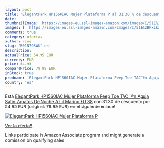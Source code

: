 ```yaml
---
layout: post
title: 'ElegantPark HP1560IAC Mujer Plataforma P al 31.30 % de descuento'
date: 
thumbnailImage: 'https://images-eu.ssl-images-amazon.com/images/I/51E%2BPxikZsL._SL200_.jpg'
images: [ 'https://images-eu.ssl-images-amazon.com/images/I/51E%2BPxikZsL._SL200_.jpg' ]
comments: true
category: ofertas
author: ring
slug: 'B01N79SWUI-es'
description:
actualPrice: 54.95 EUR
currency: EUR
price: 54.95
comparePrice: 79.99 EUR
inStock: true
prodname: 'ElegantPark HP1560IAC Mujer Plataforma Peep Toe TAC¨®n Aguja Satin Zapatos De Noche Azul Marino EU 38'
country: 'es'
---
```


Está [ElegantPark HP1560IAC Mujer Plataforma Peep Toe TAC¨®n Aguja Satin Zapatos De Noche Azul Marino EU 38](https://www.amazon.es/dp/B01N79SWUI/?tag=tolees-21) con 31.30 de descuento por 54.95 EUR (original: 79.99 EUR) en el siguiente enlace!

[![ElegantPark HP1560IAC Mujer Plataforma P](https://images-eu.ssl-images-amazon.com/images/I/51E%2BPxikZsL._SL200_.jpg)](https://www.amazon.es/dp/B01N79SWUI/?tag=tolees-21)

[Ver la oferta!!](https://www.amazon.es/dp/B01N79SWUI/?tag=tolees-21)

Links participate in Amazon Associate program and might generate a comission on qualifying sales



